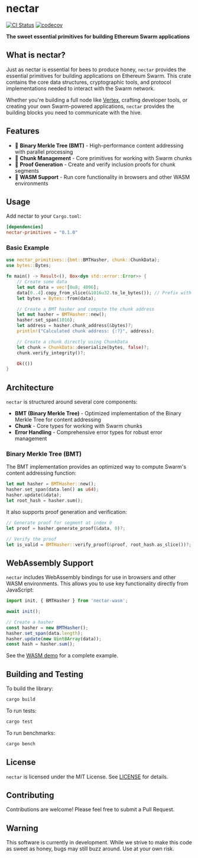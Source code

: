 # nectar

[![CI Status](https://github.com/nullisxyz/nectar/actions/workflows/unit.yml/badge.svg)](https://github.com/nullisxyz/nectar/actions/workflows/unit.yml)
[![codecov](https://codecov.io/gh/nullisxyz/nectar/graph/badge.svg?token=wfOmWGcYv2)](https://codecov.io/gh/nullisxyz/nectar)

**The sweet essential primitives for building Ethereum Swarm applications**

## What is nectar?

Just as nectar is essential for bees to produce honey, `nectar` provides the essential primitives for building applications on Ethereum Swarm. This crate contains the core data structures, cryptographic tools, and protocol implementations needed to interact with the Swarm network.

Whether you're building a full node like [Vertex](https://github.com/nullisxyz/vertex), crafting developer tools, or creating your own Swarm-powered applications, `nectar` provides the building blocks you need to communicate with the hive.

## Features

- 🍯 **Binary Merkle Tree (BMT)** - High-performance content addressing with parallel processing
- 🐝 **Chunk Management** - Core primitives for working with Swarm chunks
- 🐝 **Proof Generation** - Create and verify inclusion proofs for chunk segments
- 🍯 **WASM Support** - Run core functionality in browsers and other WASM environments

## Usage

Add nectar to your `Cargo.toml`:

```toml
[dependencies]
nectar-primitives = "0.1.0"
```

### Basic Example

```rust
use nectar_primitives::{bmt::BMTHasher, chunk::ChunkData};
use bytes::Bytes;

fn main() -> Result<(), Box<dyn std::error::Error>> {
    // Create some data
    let mut data = vec![0u8; 4096];
    data[0..4].copy_from_slice(&1016u32.to_le_bytes()); // Prefix with span
    let bytes = Bytes::from(data);

    // Create a BMT hasher and compute the chunk address
    let mut hasher = BMTHasher::new();
    hasher.set_span(1016);
    let address = hasher.chunk_address(&bytes)?;
    println!("Calculated chunk address: {:?}", address);

    // Create a chunk directly using ChunkData
    let chunk = ChunkData::deserialize(bytes, false)?;
    chunk.verify_integrity()?;

    Ok(())
}
```

## Architecture

`nectar` is structured around several core components:

- **BMT (Binary Merkle Tree)** - Optimized implementation of the Binary Merkle Tree for content addressing
- **Chunk** - Core types for working with Swarm chunks
- **Error Handling** - Comprehensive error types for robust error management

### Binary Merkle Tree (BMT)

The BMT implementation provides an optimized way to compute Swarm's content addressing function:

```rust
let mut hasher = BMTHasher::new();
hasher.set_span(data.len() as u64);
hasher.update(&data);
let root_hash = hasher.sum();
```

It also supports proof generation and verification:

```rust
// Generate proof for segment at index 0
let proof = hasher.generate_proof(&data, 0)?;

// Verify the proof
let is_valid = BMTHasher::verify_proof(&proof, root_hash.as_slice())?;
```

## WebAssembly Support

`nectar` includes WebAssembly bindings for use in browsers and other WASM environments. This allows you to use key functionality directly from JavaScript:

```javascript
import init, { BMTHasher } from 'nectar-wasm';

await init();

// Create a hasher
const hasher = new BMTHasher();
hasher.set_span(data.length);
hasher.update(new Uint8Array(data));
const hash = hasher.sum();
```

See the [WASM demo](./crates/primitives/examples/wasm-demo) for a complete example.

## Building and Testing

To build the library:

```sh
cargo build
```

To run tests:

```sh
cargo test
```

To run benchmarks:

```sh
cargo bench
```

## License

`nectar` is licensed under the MIT License. See [LICENSE](./LICENSE) for details.

## Contributing

Contributions are welcome! Please feel free to submit a Pull Request.

## Warning

This software is currently in development. While we strive to make this code as sweet as honey, bugs may still buzz around. Use at your own risk.
